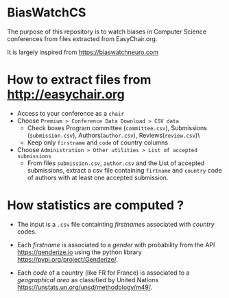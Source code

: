 # BiasWatchCS

The purpose of this repository is to watch biases in Computer Science conferences from files extracted from EasyChair.org.

It is largely inspired from https://biaswatchneuro.com

# How to extract files from http://easychair.org

- Access to your conference as a `chair`
- Choose `Premium > Conference Data Download > CSV data`
  - Check boxes Program committee (`committee.csv`), Submissions (`submission.csv`), Authors(`author.csv`), Reviews(`review.csv`)\\
  - Keep only `firstname` and `code` of country columns
- Choose `Administration > Other utilities > List of accepted submissions`
  - From files `submission.csv`, `author.csv` and the List of accepted submissions, extract a csv file containing `firtname` and `country` code of authors with at least one accepted submission.

# How statistics are computed ?

- The input is a `.csv` file containting *firstname*s associated with *country* codes. 
- Each  *firstname* is associated to a *gender* with probability from the API https://genderize.io using the python library https://pypi.org/project/Genderize/.

- Each *code* of a country (like FR for France) is associated to a *geographical area* as classified by United Nations https://unstats.un.org/unsd/methodology/m49/.
